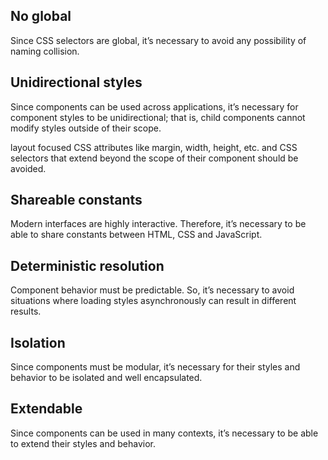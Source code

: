 ## No global 
Since CSS selectors are global, it’s necessary to avoid any possibility of naming collision.

## Unidirectional styles
Since components can be used across applications, it’s necessary for component styles to be unidirectional; that is, child components cannot modify styles outside
of their scope.

layout focused CSS attributes like margin, width, height, etc. and CSS selectors that extend beyond the scope of their
component should be avoided.


## Shareable constants
Modern interfaces are highly interactive. Therefore, it’s necessary to be able to share constants between HTML, CSS and JavaScript.

## Deterministic resolution
Component behavior must be predictable. So, it’s necessary to avoid situations where
loading styles asynchronously can result in different results.

## Isolation
Since components must be modular, it’s necessary for their styles and behavior to be isolated and well encapsulated.

## Extendable
Since components can be used in many contexts, it’s necessary to be able to extend their styles and behavior.